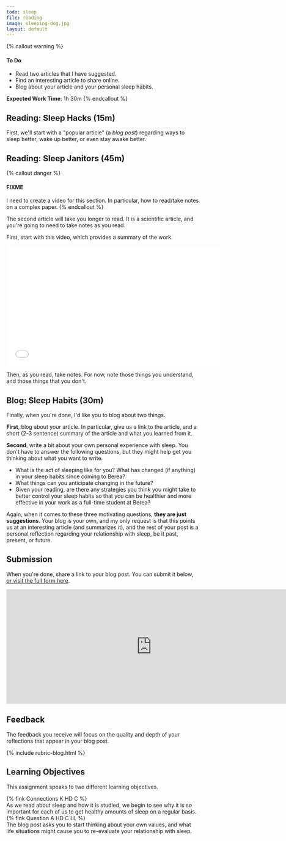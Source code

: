 ```yaml
---
todo: sleep
file: reading
image: sleeping-dog.jpg
layout: default
---
```


{% callout warning %}
<h4>To Do</h4>
<ul>
  <li>Read two articles that I have suggested.</li>
  <li>Find an interesting article to share online.</li>
  <li>Blog about your article and your personal sleep habits.</li>
</ul>

<b>Expected Work Time</b>: 1h 30m
{% endcallout %}

## Reading: Sleep Hacks (15m)

First, we'll start with a "popular article" (a *blog post*) regarding ways to sleep better, wake up better, or even stay awake better.
 
## Reading: Sleep Janitors (45m)

{% callout danger %}
<h4>FIXME</h4>
I need to create a video for this section. In particular, how to read/take notes on a complex paper.
{% endcallout %}


The second article will take you longer to read. It is a scientific article, and you're going to need to take notes as you read.

First, start with this video, which provides a summary of the work.

<div class="text-center">
  <iframe width="560" height="315" src="//www.youtube.com/embed/96aZtk4hVJM" frameborder="0" allowfullscreen></iframe>
</div>

Then, as you read, take notes. For now, note those things you understand, and those things that you don't.

## Blog: Sleep Habits (30m)

Finally, when you're done, I'd like you to blog about two things.

**First**, blog about your article. In particular, give us a link to the article, and a short (2-3 sentence) summary of the article and what you learned from it.

**Second**, write a bit about your own personal experience with sleep. You don't have to answer the following questions, but they might help get you thinking about what you want to write.

* What is the act of sleeping like for you? What has changed (if anything) in your sleep habits since coming to Berea? 
* What things can you anticipate changing in the future? 
* Given your reading, are there any strategies you think you might take to better control your sleep habits so that you can be healthier and more effective in your work as a full-time student at Berea?

Again, when it comes to these three motivating questions, **they are just suggestions**. Your blog is your own, and my only request is that this points us at an interesting article (and summarizes it), and the rest of your post is a personal reflection regarding your relationship with sleep, be it past, present, or future.

## Submission

When you're done, share a link to your blog post. You can submit it below, [or visit the full form here][form]. 

<div class="text-center">
  <iframe src="https://docs.google.com/forms/d/1NBHcyCFyZshStIxxaquBpthXZGipZ84-i5c1yYw6XEs/viewform?embedded=true" width="760" height="300" frameborder="0" marginheight="0" marginwidth="0">Loading...</iframe>
</div>

## Feedback

The feedback you receive will focus on the quality and depth of your reflections that appear in your blog post.

{% include rubric-blog.html %}

## Learning Objectives

This assignment speaks to two different learning objectives.

<div class="row">
  <div class="col-md-2">
    {% fink Connections K HD C %}
  </div>
  <div class="col-md-8">
    As we read about sleep and how it is studied, we begin to see why it is so important for each of us to get healthy amounts of sleep on a regular basis.
  </div>
</div>
<div class="row">
  <div class="col-md-2">
    {% fink Question A HD C LL %}
  </div>
  <div class="col-md-8">
    The blog post asks you to start thinking about your own values, and what life situations might cause you to re-evaluate your relationship with sleep.
  </div>
</div>



[form]: https://docs.google.com/forms/d/1NBHcyCFyZshStIxxaquBpthXZGipZ84-i5c1yYw6XEs/viewform
